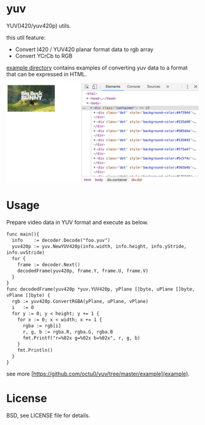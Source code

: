 # yuv

YUV(I420/yuv420p) utils.

this util feature:

- Convert I420 / YUV420 planar format data to rgb array
- Convert YCrCb to RGB

[example directory](https://github.com/octu0/yuv/tree/master/example) contains examples of converting yuv data to a format that can be expressed in HTML.

![browser debug](https://github.com/octu0/yuv/blob/master/example/screenshot_2019-09-29.png?raw=true)

# Usage

Prepare video data in YUV format and execute as below.

```
func main(){
  info    := decoder.Decode("foo.yuv")
  yuv420p := yuv.NewYUV420p(info.width, info.height, info.yStride, info.uvStride)
  for {
    frame := decoder.Next()
    decodedFrame(yuv420p, frame.Y, frame.U, frame.V)
  }
}
func decodedFrame(yuv420p *yuv.YUV420p, yPlane []byte, uPlane []byte, vPlane []byte) {
  rgb := yuv420p.ConvertRGBA(yPlane, uPlane, vPlane)
  i   := 0
  for y := 0; y < height; y += 1 {
    for x := 0; x < width; x += 1 {
      rgba := rgb[i]
      r, g, b := rgba.R, rgba.G, rgba.B
      fmt.Printf("r=%02x g=%02x b=%02x", r, g, b)
    }
    fmt.Println()
  }
}
```

see more [https://github.com/octu0/yuv/tree/master/example](example).


# License

BSD, see LICENSE file for details.
